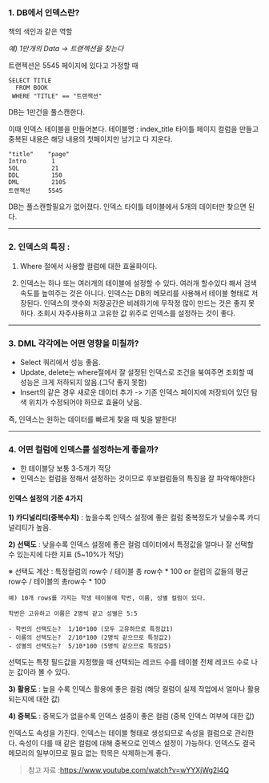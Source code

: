 ### 1. DB에서 인덱스란? 

책의 색인과 같은 역할 

*예) 1만개의 Data -> 트랜젝션을 찾는다*

트랜젝션은 5545 페이지에 있다고 가정할 때 
```
SELECT TITLE
  FROM BOOK
 WHERE "TITLE" == "트랜잭션"
```
DB는 1만건을 풀스캔한다. 

이때 인덱스 테이블을 만들어본다. 
테이블명 : index_title
타이틀  페이지 컬럼을 만들고 중복된 내용은 해당 내용의 첫페이지만 남기고 다 지운다. 
```
"title"    "page"
Intro       1
SQL         21
DDL         150
DML         2105
트랜잭션     5545
```
DB는 풀스캔할필요가 없어졌다. 
인덱스 타이틀 테이블에서 5개의 데이터만 찾으면 된다. 

---

### 2. 인덱스의 특징 : 
1) Where 절에서 사용할 컬럼에 대한 효율화이다.

2) 인덱스는 하나 또는 여러개의 테이블에 설정할 수 있다.
여러개 할수있다 해서 검색속도를 높여주는 것은 아니다.
인덱스는 DB의 메모리를 사용해서 테이블 형태로 저장된다.
인덱스의 갯수와 저장공간은 비례하기에 무작정 많이 만드는 것은 좋지 못하다. 
조회시 자주사용하고 고유한 값 위주로 인덱스를 설정하는 것이 좋다.

---

### 3. DML 각각에는 어떤 영향을 미칠까? 

- Select 쿼리에서 성능 좋음.
- Update, delete는 where절에서 잘 설정된 인덱스로 조건을 붘여주면 조회할 때 성능은 크게 저하되지 않음.(그닥 좋지 못함)
- Insert의 같은 경우 새로운 데이터 추가 -> 기존 인덱스 페이지에 저장되어 있던 탐색 위치가 수정되어야 하므로 효율이 낮음.

즉, 인덱스는 원하는 데이터를 빠르게 찾을 때 빛을 발한다!

---

### 4. 어떤 컬럼에 인덱스를 설정하는게 좋을까? 

- 한 테이블당 보통 3-5개가 적당 
- 인덱스는 컬럼을 정해서 설정하는 것이므로 후보컬럼들의 특징을 잘 파악해야한다

#### 인덱스 설정의 기준 4가지

**1) 카디널리티(중복수치)** : 
높을수록 인덱스 설정에 좋은 컬럼
중복정도가 낮을수록 카디널리티가 높음.

**2) 선택도** : 
낮을수록 인덱스 설정에 좋은 컬럼
데이터에서 특정값을 얼마나 잘 선택할 수 있는지에 다한 지표 (5~10%가 적당)

※ 선택도 계산 :
특정컬럼의 row수 / 테이블 총 row수 * 100 
or
컬럼의 값들의 평균 row수 / 테이블의 총row수 * 100

```
예) 10개 rows를 가지는 학생 테이블에 학번, 이름, 성별 컬럼이 있다. 

학번은 고유하고 이름은 2명씩 같고 성별은 5:5

- 학번의 선택도는?  1/10*100 (모두 고유하므로 특정값1)
- 이름의 선택도는?  2/10*100 (2명씩 같으므로 특정값2)
- 성별의 선택도는?  5/10*100 (5명씩 같으므로 특정값5)
```
선택도는 특정 필드값을 지정했을 때 선택되는 레코드 수를 테이블 전체 레코드 수로 나눈 값이라 볼 수 있다.

**3) 활용도** : 높을 수록 인덱스 활용에 좋은 컬럼
(해당 컬럼이 실제 작업에서 얼마나 활용되는지에 대한 값)

**4) 중복도** : 중복도가 없을수록 인덱스 설중이 좋은 컬럼
(중복 인덱스 여부에 대한 값)

인덱스도 속성을 가진다. 
인덱스는 테이블 형태로 생성되므로 속성을 컬럼으로 관리한다.
속성이 다를 때 같은 컬럼에 대해 중복으로 인덱스 설정이 가능하다. 
인덱스도 결국 메모리의 일부이므로 필요 없는 학목은 삭제하는게 좋다.

> 참고 자료 :https://www.youtube.com/watch?v=wYYXjWg2I4Q